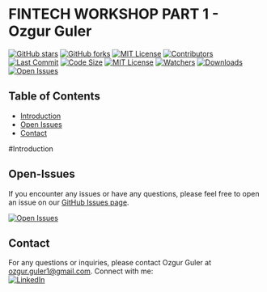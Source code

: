 # FINTECH WORKSHOP PART 1 - Ozgur Guler 
[![GitHub stars](https://img.shields.io/github/stars/ozgurgulerx/htp_fintech_workshop_2502)](https://github.com/ozgurgulerx/htp_fintech_workshop_2502/stargazers)
[![GitHub forks](https://img.shields.io/github/forks/ozgurgulerx/htp_fintech_workshop_2502)](https://github.com/ozgurgulerx/htp_fintech_workshop_2502/network)
[![MIT License](https://img.shields.io/badge/License-MIT-yellow.svg)](https://opensource.org/licenses/MIT)
[![Contributors](https://img.shields.io/github/contributors/ozgurgulerx/htp_fintech_workshop_2502)](https://github.com/ozgurgulerx/htp_fintech_workshop_2502/graphs/contributors)
[![Last Commit](https://img.shields.io/github/last-commit/ozgurgulerx/htp_fintech_workshop_2502)](https://github.com/ozgurgulerx/htp_fintech_workshop_2502/commits/main)
[![Code Size](https://img.shields.io/github/languages/code-size/ozgurgulerx/htp_fintech_workshop_2502)](https://github.com/ozgurgulerx/htp_fintech_workshop_2502)
[![MIT License](https://img.shields.io/badge/License-MIT-yellow.svg)](https://opensource.org/licenses/MIT)
[![Watchers](https://img.shields.io/github/watchers/ozgurgulerx/htp_fintech_workshop_2502?style=social)](https://github.com/ozgurgulerx/htp_fintech_workshop_2502/watchers)
[![Downloads](https://img.shields.io/github/downloads/ozgurgulerx/htp_fintech_workshop_2502/total)](https://github.com/ozgurgulerx/htp_fintech_workshop_2502/releases)
[![Open Issues](https://img.shields.io/github/issues/ozgurgulerx/htp_fintech_workshop_2502)](https://github.com/ozgurgulerx/htp_fintech_workshop_2502/issues)

## Table of Contents
- [Introduction](#introduction)
- [Open Issues](#Open-Issues)
- [Contact](#contact)

#Introduction

## Open-Issues
If you encounter any issues or have any questions, please feel free to open an issue on our [GitHub Issues page](https://github.com/ozgurgulerx/htp_fintech_workshop_2502/issues).

[![Open Issues](https://img.shields.io/github/issues/ozgurgulerx/htp_fintech_workshop_2502)](https://github.com/ozgurgulerx/htp_fintech_workshop_2502/issues)

## Contact 
For any questions or inquiries, please contact Ozgur Guler at [ozgur.guler1@gmail.com](mailto:ozgur.guler1@gmail.com).
Connect with me: \
[![LinkedIn](https://img.shields.io/badge/LinkedIn-Connect-blue)](https://www.linkedin.com/in/ozguler/)